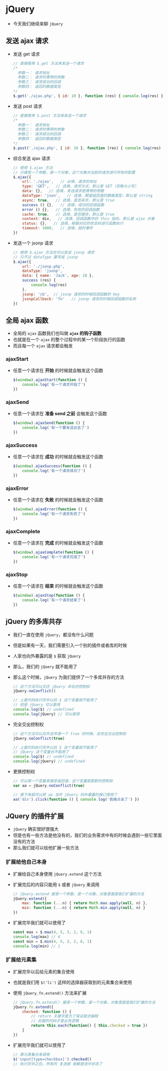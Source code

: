 # jQuery

- 今天我们继续来聊 `jQuery`



## 发送 ajax 请求

- 发送 get 请求

  ```javascript
  // 直接使用 $.get 方法来发送一个请求
  /*
  	参数一： 请求地址
  	参数二： 请求时携带的参数
  	参数三： 请求成功的回调
  	参数四： 返回的数据类型
  */
  $.get('./ajax.php', { id: 10 }, function (res) { console.log(res) }, 'json')
  ```

- 发送 post 请求

  ```javascript
  // 直接使用 $.post 方法来发送一个请求
  /*
  	参数一： 请求地址
  	参数二： 请求时携带的参数
  	参数三： 请求成功的回调
  	参数四： 返回的数据类型
  */
  $.post('./ajax.php', { id: 10 }, function (res) { console.log(res) }, 'json')
  ```

- 综合发送 ajax 请求

  ```javascript
  // 使用 $.ajax 方法
  // 只接受一个参数，是一个对象，这个对象对当前的请求进行所有的配置
  $.ajax({
      url: './ajax',   // 必填，请求的地址
      type: 'GET',   // 选填，请求方式，默认是 GET（忽略大小写）
      data: {},   // 选填，发送请求是携带的参数
      dataType: 'json',   // 选填，期望返回值的数据类型，默认是 string
      async: true,   // 选填，是否异步，默认是 true
      success () {},   // 选填，成功的回调函数
      error () {},   // 选填，失败的回调函数
      cache: true,   // 选填，是否缓存，默认是 true
      context: div,   // 选填，回调函数中的 this 指向，默认是 ajax 对象
      status: {},   // 选填，根据对应的状态码进行函数执行
      timeout: 1000,   // 选填，超时事件
  })
  ```

- 发送一个 jsonp 请求

  ```javascript
  // 使用 $.ajax 方法也可以发送 jsonp 请求
  // 只不过 dataType 要写成 jsonp
  $.ajax({
      url: './jsonp.php',
      dataType: 'jsonp',
      data: { name: 'Jack', age: 18 },
      success (res) {
          console.log(res)
      },
      jsonp: 'cb',  // jsonp 请求的时候回调函数的 key
      jsonpCallback: 'fn'   // jsonp 请求的时候回调函数的名称
  })
  ```

  

## 全局 ajax 函数

- 全局的 `ajax` 函数我们也叫做 **`ajax` 的钩子函数**
- 也就是在一个 `ajax` 的整个过程中的某一个阶段执行的函数
- 而且每一个 `ajax` 请求都会触发



### ajaxStart

- 任意一个请求在 **开始** 的时候就会触发这个函数

  ```javascript
  $(window).ajaxStart(function () {
      console.log('有一个请求开始了')
  })
  ```





### ajaxSend

- 任意一个请求在 **准备 send 之前** 会触发这个函数

  ```javascript
  $(window).ajaxSend(function () {
      console.log('有一个要发送出去了')
  })
  ```





### ajaxSuccess

- 任意一个请求在 **成功** 的时候就会触发这个函数

  ```javascript
  $(window).ajaxSuccess(function () {
      console.log('有一个请求成功了')
  })
  ```





### ajaxError

- 任意一个请求在 **失败** 的时候就会触发这个函数

  ```javascript
  $(window).ajaxError(function () {
      console.log('有一个请求失败了')
  })
  ```





### ajaxComplete

- 任意一个请求在 **完成** 的时候就会触发这个函数

  ```javascript
  $(window).ajaxComplete(function () {
      console.log('有一个请求完成了')
  })
  ```





### ajaxStop

- 任意一个请求在 **结束** 的时候就会触发这个函数

  ```javascript
  $(window).ajaxStop(function () {
      console.log('有一个请求结束了')
  })
  ```





## jQuery 的多库共存

- 我们一直在使用 `jQuery`，都没有什么问题

- 但是如果有一天，我们需要引入一个别的插件或者库的时候

- 人家也向外暴露的是 `$` 获取 `jQuery`

- 那么，我们的 `jQuery` 就不能用了

- 那么这个时候，`jQuery` 为我们提供了一个多库并存的方法

  ```javascript
  // 这个方法可以交还 jQuery 命名的控制权
  jQuery.noConflict()
  
  // 上面代码执行完毕以后 $ 这个变量就不能用了
  // 但是 jQuery 可以使用
  console.log($) // undefined
  console.log(jQuery) // 可以使用
  ```

- 完全交出控制权

  ```javascript
  // 这个方法可以交并且传递一个 true 的时候，会完全交出控制权
  jQuery.noConflict(true)
  
  // 上面代码执行完毕以后 $ 这个变量就不能用了
  // jQuery 这个变量也不能用了
  console.log($) // undefined
  console.log(jQuery) // undefined
  ```

- 更换控制权

  ```javascript
  // 可以用一个变量来接受返回值，这个变量就是新的控制权
  var aa = jQuery.noConflict(true)
  
  // 接下来就可以把 aa 当作 jQuery 向外暴露的接口使用了
  aa('div').click(function () { console.log('我被点击了') })
  ```

  

## JQuery 的插件扩展

- `jQuery` 确实很好很强大
- 但是也有一些方法是他没有的，我们的业务需求中有的时候会遇到一些它里面没有的方法
- 那么我们就可以给他扩展一些方法



### 扩展给他自己本身

- 扩展给自己本身使用 `jQuery.extend` 这个方法

- 扩展完后的内容只能用 `$` 或者 `jQuery` 来调用

  ```javascript
  // jQuery.extend 接受一个参数，是一个对象，对象里面是我们扩展的方法
  jQuery.extend({
      max: function (...n) { return Math.max.apply(null, n) },
      min: function (...n) { return Math.min.apply(null, n) }
  })
  ```

- 扩展完毕我们就可以使用了

  ```javascript
  const max = $.max(4, 5, 3, 2, 6, 1)
  console.log(max) // 6
  const min = $.min(4, 5, 3, 2, 6, 1)
  console.log(min) // 1
  ```



### 扩展给元素集

- 扩展完毕以后给元素的集合使用

- 也就是我们用 `$('li')` 这样的选择器获取到的元素集合来使用

- 使用 `jQuery.fn.extend()` 方法来扩展

  ```javascript
  // jQuery.fn.extend() 接受一个参数，是一个对象，对象里面是我们扩展的方法
  jQuery.fn.extend({
      checked: function () {
          // return 关键字是为了保证链式编程
          // 后面的代码才是业务逻辑
          return this.each(function() { this.checked = true })
      }
  })
  ```

- 扩展完毕我们就可以使用了

  ```javascript
  // 靠元素集合来调用
  $('input[type=checkbox]').checked()
  // 执行完毕之后，所有的 复选框 就都是选中状态了
  ```

  
